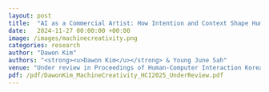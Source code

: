 ```yaml
---
layout: post
title:  "AI as a Commercial Artist: How Intention and Context Shape Human Perception of Machine Creativity"
date:   2024-11-27 00:00:00 +00:00
image: /images/machinecreativity.png
categories: research
author: "Dawon Kim"
authors: "<strong><u>Dawon Kim</u></strong> & Young June Sah"
venue: "Under review in Proceedings of Human-Computer Interaction Korea 2025"
pdf: /pdf/DawonKim_MachineCreativity_HCI2025_UnderReview.pdf 
---
```

